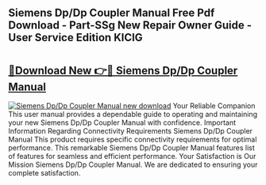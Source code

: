## Siemens Dp/Dp Coupler Manual Free Pdf Download - Part-SSg New Repair Owner Guide - User Service Edition KICIG

# <h2><a href="http://cf20909.oget.top/?id=Siemens+Dp%2fDp+Coupler+Manual">🔗Download New 👉🔴 Siemens Dp/Dp Coupler Manual</a></h2>

[![Siemens Dp/Dp Coupler Manual new download](https://i.imgur.com/5g1atiW.png)](http://cf20909.oget.top/?id=Siemens+Dp%2fDp+Coupler+Manual)
Your Reliable Companion This user manual provides a dependable guide to operating and maintaining your new Siemens Dp/Dp Coupler Manual with confidence. Important Information Regarding Connectivity Requirements Siemens Dp/Dp Coupler Manual This product requires specific connectivity requirements for optimal performance. This remarkable Siemens Dp/Dp Coupler Manual features list of features for seamless and efficient performance. Your Satisfaction is Our Mission Siemens Dp/Dp Coupler Manual. We are dedicated to ensuring your complete satisfaction.
